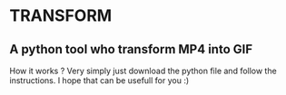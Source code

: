 # TRANSFORM
## A python tool who transform MP4 into GIF
How it works ? 
Very simply just download the python file and follow the instructions.
I hope that can be usefull for you :)
